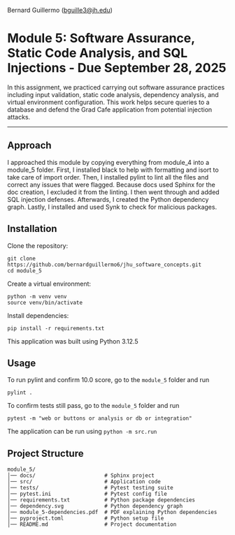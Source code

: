 Bernard Guillermo (bguille3@jh.edu)


# Module 5: Software Assurance, Static Code Analysis, and SQL Injections - Due September 28, 2025

In this assignment, we practiced carrying out software assurance practices
including input validation, static code analysis, dependency analysis, and virtual environment
configuration. This work helps secure queries to a database and defend the Grad Cafe application
from potential injection attacks.

---

## Approach
I approached this module by copying everything from module_4 into a module_5 folder. First, I installed black to help
with formatting and isort to take care of import order. Then, I installed pylint to lint all the files and correct any issues that were flagged. Because docs used Sphinx for the doc creation, I excluded it from the linting. I then went through and added SQL injection defenses. Afterwards, I created the Python dependency graph. Lastly, I installed and used Synk to check for malicious packages.


## Installation

Clone the repository:
```
git clone https://github.com/bernardguillermo6/jhu_software_concepts.git
cd module_5
```

Create a virtual environment:
```
python -m venv venv
source venv/bin/activate
```

Install dependencies:
```
pip install -r requirements.txt
```
This application was built using Python 3.12.5

## Usage
To run pylint and confirm 10.0 score, go to the `module_5` folder and run
```
pylint .
```

To confirm tests still pass, go to the `module_5` folder and run
```
pytest -m "web or buttons or analysis or db or integration"
```
The application can be run using `python -m src.run`


## Project Structure
```
module_5/
│── docs/                      # Sphinx project
│── src/                       # Application code
│── tests/                     # Pytest testing suite
│── pytest.ini                 # Pytest config file
│── requirements.txt           # Python package dependencies
│── dependency.svg             # Python dependency graph
│── module_5-dependencies.pdf  # PDF explaining Python dependencies
│── pyproject.toml             # Python setup file
│── README.md                  # Project documentation
```



